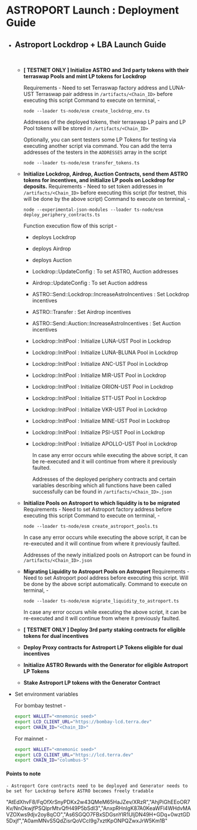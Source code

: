 # ASTROPORT Launch : Deployment Guide

- <h2> Astroport Lockdrop + LBA Launch Guide </h2>
  <br>

  - **[ TESTNET ONLY ] Initialize ASTRO and 3rd party tokens with their terraswap Pools and mint LP tokens for Lockdrop**

    Requirements - Need to set Terraswap factory address and LUNA-UST Terraswap pair address in `/artifacts/<Chain_ID>` before executing this script
    Command to execute on terminal, -

    ```
    node --loader ts-node/esm create_lockdrop_env.ts
    ```

    Addresses of the deployed tokens, their terraswap LP pairs and LP Pool tokens will be stored in `/artifacts/<Chain_ID>`

    Optionally, you can sent testers some LP Tokens for testing via executing another script via command. You can add the terra addresses of the testers in the `ADDRESSES` array in the script

    ```
    node --loader ts-node/esm transfer_tokens.ts
    ```

  - **Initialize Lockdrop, Airdrop, Auction Contracts, send them ASTRO tokens for incentives, and initialize LP pools on Lockdrop for deposits.**
    Requirements - Need to set token addresses in `/artifacts/<Chain_ID>` before executing this script (for testnet, this will be done by the above script)
    Command to execute on terminal, -

    ```
    node --experimental-json-modules --loader ts-node/esm deploy_periphery_contracts.ts
    ```

    Function execution flow of this script -

    - deploys Lockdrop
    - deploys Airdrop
    - deploys Auction
    - Lockdrop::UpdateConfig : To set ASTRO, Auction addresses
    - Airdrop::UpdateConfig : To set Auction address
    - ASTRO::Send::Lockdrop::IncreaseAstroIncentives : Set Lockdrop incentives
    - ASTRO::Transfer : Set Airdrop incentives
    - ASTRO::Send::Auction::IncreaseAstroIncentives : Set Auction incentives
    - Lockdrop::InitPool : Initialize LUNA-UST Pool in Lockdrop
    - Lockdrop::InitPool : Initialize LUNA-BLUNA Pool in Lockdrop
    - Lockdrop::InitPool : Initialize ANC-UST Pool in Lockdrop
    - Lockdrop::InitPool : Initialize MIR-UST Pool in Lockdrop
    - Lockdrop::InitPool : Initialize ORION-UST Pool in Lockdrop
    - Lockdrop::InitPool : Initialize STT-UST Pool in Lockdrop
    - Lockdrop::InitPool : Initialize VKR-UST Pool in Lockdrop
    - Lockdrop::InitPool : Initialize MINE-UST Pool in Lockdrop
    - Lockdrop::InitPool : Initialize PSI-UST Pool in Lockdrop
    - Lockdrop::InitPool : Initialize APOLLO-UST Pool in Lockdrop

      In case any error occurs while executing the above script, it can be re-executed and it will continue from where it previously faulted.

      Addresses of the deployed periphery contracts and certain variables describing which all functions have been called successfully can be found in `/artifacts/<Chain_ID>.json`

  - **Initialize Pools on Astroport to which liquidity is to be migrated**
    Requirements - Need to set Astroport factory address before executing this script
    Command to execute on terminal, -

    ```
    node --loader ts-node/esm create_astroport_pools.ts
    ```

    In case any error occurs while executing the above script, it can be re-executed and it will continue from where it previously faulted.

    Addresses of the newly initialized pools on Astroport can be found in `/artifacts/<Chain_ID>.json`

  - **Migrating Liquidity to Astroport Pools on Astroport**
    Requirements - Need to set Astroport pool address before executing this script. Will be done by the above script automatically.
    Command to execute on terminal, -

    ```
    node --loader ts-node/esm migrate_liquidity_to_astroport.ts
    ```

    In case any error occurs while executing the above script, it can be re-executed and it will continue from where it previously faulted.
    <br>

  - **[ TESTNET ONLY ] Deploy 3rd party staking contracts for eligible tokens for dual incentives**
    <br>

  - **Deploy Proxy contracts for Astroport LP Tokens eligible for dual incentives**
    <br>

  - **Initialize ASTRO Rewards with the Generator for eligible Astroport LP Tokens**
    <br>

  - **Stake Astroport LP tokens with the Generator Contract**
    <br>

- Set environment variables

  For bombay testnet -

  ```bash
  export WALLET="<mnemonic seed>"
  export LCD_CLIENT_URL="https://bombay-lcd.terra.dev"
  export CHAIN_ID="<Chain_ID>"
  ```

  For mainnet -

  ```bash
  export WALLET="<mnemonic seed>"
  export LCD_CLIENT_URL="https://lcd.terra.dev"
  export CHAIN_ID="columbus-5"
  ```

#### Points to note

    - Astroport Core contracts need to be deployed and Generator needs to be set for Lockdrop before ASTRO becomes freely tradable

"AtEdXhvF8/FqOfXrSnyPDKx2w43QMeM65HaJZev/XRzR","AhjPiGhEEoOR7Kv/NnOkwjfPSQIprMtvQfH49P5bSdI3","AnxpRHnIgK87A0KeaWFl4WHdvMAVZOXws9djv2oy8qCO","As6SGQO7FBxSDGsnYIR1UIjDN49H+GDq+0wztGD5Dxjf","A0amMNvS5QdZisrQoVCcI9g7xztKpONPQZwxJrW5Km1B"
